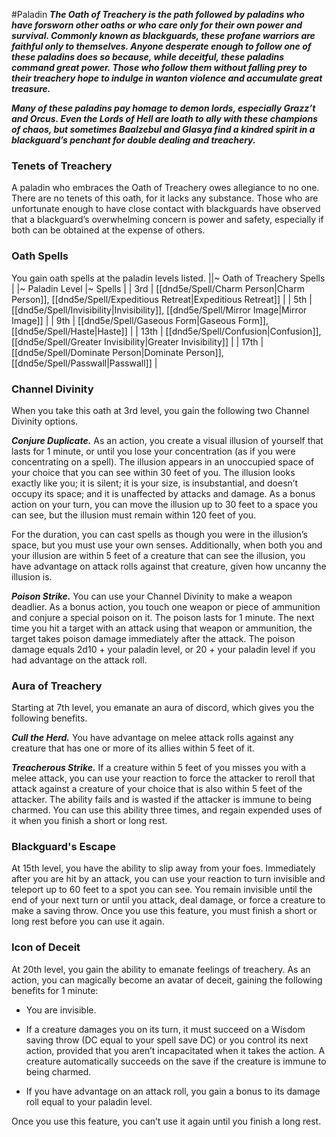#Paladin
***The Oath of Treachery is the path followed by paladins who have forsworn other oaths or who care only for their own power and survival. Commonly known as blackguards, these profane warriors are faithful only to themselves. Anyone desperate enough to follow one of these paladins does so because, while deceitful, these paladins command great power. Those who follow them without falling prey to their treachery hope to indulge in wanton violence and accumulate great treasure.***

***Many of these paladins pay homage to demon lords, especially Grazz’t and Orcus. Even the Lords of Hell are loath to ally with these champions of chaos, but sometimes Baalzebul and Glasya find a kindred spirit in a blackguard’s penchant for double dealing and treachery.***

### Tenets of Treachery
A paladin who embraces the Oath of Treachery owes allegiance to no one. There are no tenets of this oath, for it lacks any substance. Those who are unfortunate enough to have close contact with blackguards have observed that a blackguard’s overwhelming concern is power and safety, especially if both can be obtained at the expense of others.

### Oath Spells
You gain oath spells at the paladin levels listed.
||~ Oath of Treachery Spells |
|~ Paladin Level |~ Spells |
| 3rd | [[dnd5e/Spell/Charm Person\|Charm Person]], [[dnd5e/Spell/Expeditious Retreat\|Expeditious Retreat]] |
| 5th | [[dnd5e/Spell/Invisibility\|Invisibility]], [[dnd5e/Spell/Mirror Image\|Mirror Image]] |
| 9th | [[dnd5e/Spell/Gaseous Form\|Gaseous Form]], [[dnd5e/Spell/Haste\|Haste]] |
| 13th | [[dnd5e/Spell/Confusion\|Confusion]], [[dnd5e/Spell/Greater Invisibility\|Greater Invisibility]] |
| 17th | [[dnd5e/Spell/Dominate Person\|Dominate Person]], [[dnd5e/Spell/Passwall\|Passwall]] |

### Channel Divinity
When you take this oath at 3rd level, you gain the following two Channel Divinity options.

***Conjure Duplicate.*** As an action, you create a visual illusion of yourself that lasts for 1 minute, or until you lose your concentration (as if you were concentrating on a spell). The illusion appears in an unoccupied space of your choice that you can see within 30 feet of you. The illusion looks exactly like you; it is silent; it is your size, is insubstantial, and doesn’t occupy its space; and it is unaffected by attacks and damage. As a bonus action on your turn, you can move the illusion up to 30 feet to a space you can see, but the illusion must remain within 120 feet of you.

For the duration, you can cast spells as though you were in the illusion’s space, but you must use your own senses. Additionally, when both you and your illusion are within 5 feet of a creature that can see the illusion, you have advantage on attack rolls against that creature, given how uncanny the illusion is.

***Poison Strike.*** You can use your Channel Divinity to make a weapon deadlier. As a bonus action, you touch one weapon or piece of ammunition and conjure a special poison on it. The poison lasts for 1 minute. The next time you hit a target with an attack using that weapon or ammunition, the target takes poison damage immediately after the attack. The poison damage equals 2d10 + your paladin level, or 20 + your paladin level if you had advantage on the attack roll.

### Aura of Treachery
Starting at 7th level, you emanate an aura of discord, which gives you the following benefits.

***Cull the Herd.*** You have advantage on melee attack rolls against any creature that has one or more of its allies within 5 feet of it.

***Treacherous Strike.*** If a creature within 5 feet of you misses you with a melee attack, you can use your reaction to force the attacker to reroll that attack against a creature of your choice that is also within 5 feet of the attacker. The ability fails and is wasted if the attacker is immune to being charmed. You can use this ability three times, and regain expended uses of it when you finish a short or long rest.

### Blackguard's Escape
At 15th level, you have the ability to slip away from your foes. Immediately after you are hit by an attack, you can use your reaction to turn invisible and teleport up to 60 feet to a spot you can see. You remain invisible until the end of your next turn or until you attack, deal damage, or force a creature to make a saving throw. Once you use this feature, you must finish a short or long rest before you can use it again.

### Icon of Deceit
At 20th level, you gain the ability to emanate feelings of treachery. As an action, you can magically become an avatar of deceit, gaining the following benefits for 1 minute:

- You are invisible.

- If a creature damages you on its turn, it must succeed on a Wisdom saving throw (DC equal to your spell save DC) or you control its next action, provided that you aren’t incapacitated when it takes the action. A creature automatically succeeds on the save if the creature is immune to being charmed.

- If you have advantage on an attack roll, you gain a bonus to its damage roll equal to your paladin level.

Once you use this feature, you can’t use it again until you finish a long rest.